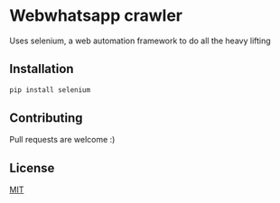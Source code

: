 # Webwhatsapp crawler

Uses selenium, a web automation framework to do all the heavy lifting

## Installation

```bash
pip install selenium
```




## Contributing
Pull requests are welcome :)



## License
[MIT](https://choosealicense.com/licenses/mit/)
